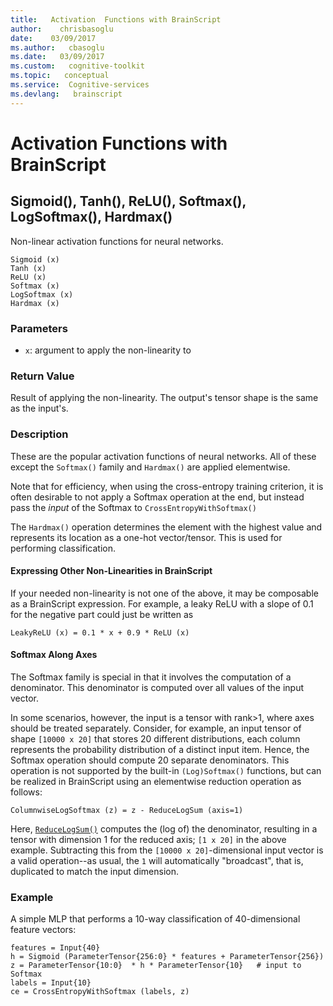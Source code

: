 ```yaml
---
title:   Activation  Functions with BrainScript
author:    chrisbasoglu
date:    03/09/2017
ms.author:   cbasoglu
ms.date:   03/09/2017
ms.custom:   cognitive-toolkit
ms.topic:   conceptual
ms.service:  Cognitive-services
ms.devlang:   brainscript
---
```


# Activation  Functions with BrainScript

## Sigmoid(), Tanh(), ReLU(), Softmax(), LogSoftmax(), Hardmax()

Non-linear activation functions for neural networks.

    Sigmoid (x)
    Tanh (x)
    ReLU (x)
    Softmax (x)
    LogSoftmax (x)
    Hardmax (x)

### Parameters

* `x`: argument to apply the non-linearity to

### Return Value

Result of applying the non-linearity. The output's tensor shape is the same as the input's.

### Description

These are the popular activation functions of neural networks.
All of these except the `Softmax()` family and `Hardmax()` are applied elementwise.

Note that for efficiency, when using the cross-entropy training criterion,
it is often desirable to not apply a Softmax operation at the end,
but instead pass the *input* of the Softmax to `CrossEntropyWithSoftmax()`

The `Hardmax()` operation determines the element with the highest value
and represents its location as a one-hot vector/tensor.
This is used for performing classification.

#### Expressing Other Non-Linearities in BrainScript

If your needed non-linearity is not one of the above,
it may be composable as a BrainScript expression.
For example, a leaky ReLU with a slope of 0.1 for the negative part could just be written as

    LeakyReLU (x) = 0.1 * x + 0.9 * ReLU (x)

#### Softmax Along Axes

The Softmax family is special in that it involves the computation of a denominator.
This denominator is computed over all values of the input vector.

In some scenarios, however, the input is a tensor with rank>1, where axes should be treated separately.
Consider, for example, an input tensor of shape `[10000 x 20]` that stores 20 different distributions,
each column represents the probability distribution of a distinct input item.
Hence, the Softmax operation should compute 20 separate denominators.
This operation is not supported by the built-in `(Log)Softmax()` functions, but can be realized
in BrainScript using an elementwise reduction operation as follows:

    ColumnwiseLogSoftmax (z) = z - ReduceLogSum (axis=1)

Here, [`ReduceLogSum()`](./Reduction-Operations.md) computes the (log of) the denominator, resulting in a tensor
with dimension 1 for the reduced axis; `[1 x 20]` in the above example. Subtracting this from the
`[10000 x 20]`-dimensional input vector is a valid operation--as usual, the `1` will automatically "broadcast",
that is, duplicated to match the input dimension.

### Example

A simple MLP that performs a 10-way classification of 40-dimensional feature vectors:

    features = Input{40}
    h = Sigmoid (ParameterTensor{256:0} * features + ParameterTensor{256})
    z = ParameterTensor{10:0}  * h * ParameterTensor{10}   # input to Softmax
    labels = Input{10}
    ce = CrossEntropyWithSoftmax (labels, z)

